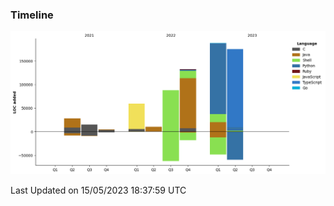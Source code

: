 ### **Timeline**

![Lines of Code chart](https://raw.githubusercontent.com/ba1man/ba1man/main/assets/bar_graph.png)


 Last Updated on 15/05/2023 18:37:59 UTC
<!--END_SECTION:waka-->
